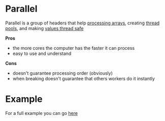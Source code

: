 # Parallel
Parallel is a group of headers that help [processing arrays](include/pl/parallel.hpp), creating [thread pools](include/pl/thread_pool.hpp), and making [values thread safe](include/pl/safe.hpp)

__Pros__

- the more cores the computer has the faster it can process
- easy to use and understand

__Cons__

- doesn't guarantee processing order (obviously)
- when breaking doesn't guarantee that others workers do it instantly

# Example
For a full example you can go [here](test/test.cpp)